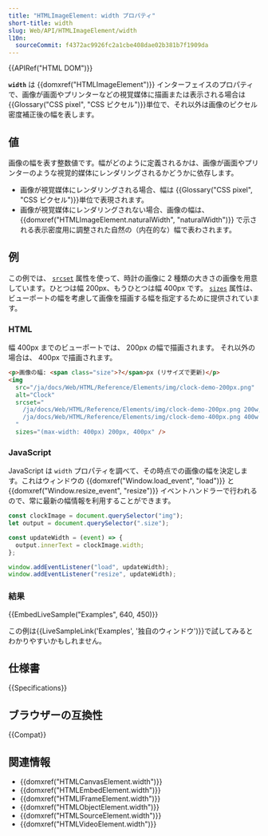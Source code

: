 ```yaml
---
title: "HTMLImageElement: width プロパティ"
short-title: width
slug: Web/API/HTMLImageElement/width
l10n:
  sourceCommit: f4372ac9926fc2a1cbe408dae02b381b7f1909da
---
```


{{APIRef("HTML DOM")}}

**`width`** は {{domxref("HTMLImageElement")}} インターフェイスのプロパティで、画像が画面やプリンターなどの視覚媒体に描画または表示される場合は {{Glossary("CSS pixel", "CSS ピクセル")}}単位で、それ以外は画像のピクセル密度補正後の幅を表します。

## 値

画像の幅を表す整数値です。幅がどのように定義されるかは、画像が画面やプリンターのような視覚的媒体にレンダリングされるかどうかに依存します。

- 画像が視覚媒体にレンダリングされる場合、幅は {{Glossary("CSS pixel", "CSS ピクセル")}}単位で表現されます。
- 画像が視覚媒体にレンダリングされない場合、画像の幅は、{{domxref("HTMLImageElement.naturalWidth", "naturalWidth")}} で示される表示密度用に調整された自然の（内在的な）幅で表わされます。

## 例

この例では、 [`srcset`](/ja/docs/Web/HTML/Reference/Elements/img#srcset) 属性を使って、時計の画像に 2 種類の大きさの画像を用意しています。ひとつは幅 200px、もうひとつは幅 400px です。 [`sizes`](/ja/docs/Web/HTML/Reference/Elements/img#sizes) 属性は、ビューポートの幅を考慮して画像を描画する幅を指定するために提供されています。

### HTML

幅 400px までのビューポートでは、 200px の幅で描画されます。
それ以外の場合は、 400px で描画されます。

```html
<p>画像の幅: <span class="size">?</span>px (リサイズで更新)</p>
<img
  src="/ja/docs/Web/HTML/Reference/Elements/img/clock-demo-200px.png"
  alt="Clock"
  srcset="
    /ja/docs/Web/HTML/Reference/Elements/img/clock-demo-200px.png 200w,
    /ja/docs/Web/HTML/Reference/Elements/img/clock-demo-400px.png 400w
  "
  sizes="(max-width: 400px) 200px, 400px" />
```

### JavaScript

JavaScript は `width` プロパティを調べて、その時点での画像の幅を決定します。これはウィンドウの {{domxref("Window.load_event", "load")}} と {{domxref("Window.resize_event", "resize")}} イベントハンドラーで行われるので、常に最新の幅情報を利用することができます。

```js
const clockImage = document.querySelector("img");
let output = document.querySelector(".size");

const updateWidth = (event) => {
  output.innerText = clockImage.width;
};

window.addEventListener("load", updateWidth);
window.addEventListener("resize", updateWidth);
```

### 結果

{{EmbedLiveSample("Examples", 640, 450)}}

この例は{{LiveSampleLink('Examples', '独自のウィンドウ')}}で試してみるとわかりやすいかもしれません。

## 仕様書

{{Specifications}}

## ブラウザーの互換性

{{Compat}}

## 関連情報

- {{domxref("HTMLCanvasElement.width")}}
- {{domxref("HTMLEmbedElement.width")}}
- {{domxref("HTMLIFrameElement.width")}}
- {{domxref("HTMLObjectElement.width")}}
- {{domxref("HTMLSourceElement.width")}}
- {{domxref("HTMLVideoElement.width")}}
